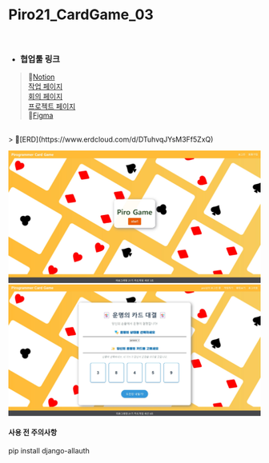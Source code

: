# Piro21_CardGame_03
 <br> 

* ### 협업툴 링크
> 💙[Notion](https://www.notion.so/3202ac4605684639819aa19f3a70eb2d?v=1bc40a988c0c452e9e02cb6c81b759ff&pvs=4) <br>
  > [작업 페이지](https://roomy-may-da8.notion.site/3202ac4605684639819aa19f3a70eb2d?v=1bc40a988c0c452e9e02cb6c81b759ff&pvs=4) <br>
  > [회의 페이지](https://roomy-may-da8.notion.site/d68df61836fe42df8c661e2357ae35fa?v=c81601fe7c264279b6b7e063b3e885d2&pvs=4) <br>
  > [프로젝트 페이지](https://roomy-may-da8.notion.site/d9ea7a4433614422a02e295dd27b14cf?v=179b7d0605b443eeacdb814b6c9e0d9f&pvs=4)<br>
> 💙[Figma](https://www.figma.com/design/lVoYGKobfu8DnyAfgWBMQS/Piro03_CardGame?node-id=0-1&t=h4xHCriz9EKDDxZo-0) <br>
<br>
> 💙[ERD](https://www.erdcloud.com/d/DTuhvqJYsM3Ff5ZxQ) <br>

 
![main](./main.jpg)
![game](./game.jpg)

#### 사용 전 주의사항
pip install django-allauth